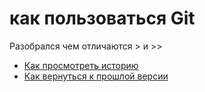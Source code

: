 # как пользоваться Git
Разобрался чем отличаются > и >>
- [Как просмотреть историю](./log_help.md)
- [Как вернуться к прошлой версии](./reset_help.md)
